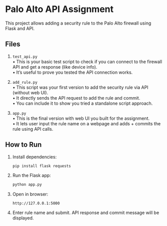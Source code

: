 # Palo Alto API Assignment

This project allows adding a security rule to the Palo Alto firewall using Flask and API.

## Files
  1. `test_api.py`  
	  • This is your basic test script to check if you can connect to the firewall API and get a response (like device info).  
	  • It’s useful to prove you tested the API connection works.

2. `add_rule.py`  
	 • This script was your first version to add the security rule via API (without web UI).  
	 • It directly sends the API request to add the rule and commit.  
	 • You can include it to show you tried a standalone script approach.

3. `app.py`  
	 • This is the final version with web UI you built for the assignment.  
	 • It lets user input the rule name on a webpage and adds + commits the rule using API calls.


## How to Run

1. Install dependencies:
   ```bash
   pip install flask requests
   
2. Run the Flask app:
   ```bash
   python app.py

3. Open in browser:
   ```text
   http://127.0.0.1:5000
   
5. Enter rule name and submit.
   API response and commit message will be displayed.


